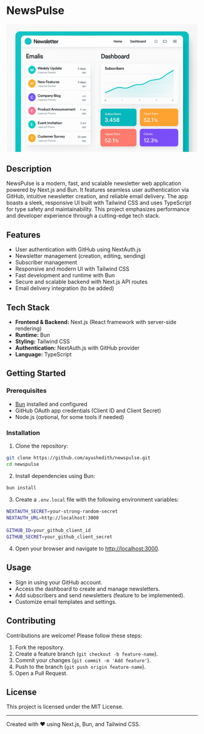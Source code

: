 # NewsPulse

![Modern Newsletter Webapp Interface](./public//newsdash.png "Modern Newsletter Webapp Interface")

## Description

NewsPulse is a modern, fast, and scalable newsletter web application powered by Next.js and Bun. It features seamless user authentication via GitHub, intuitive newsletter creation, and reliable email delivery. The app boasts a sleek, responsive UI built with Tailwind CSS and uses TypeScript for type safety and maintainability. This project emphasizes performance and developer experience through a cutting-edge tech stack.

## Features

- User authentication with GitHub using NextAuth.js
- Newsletter management (creation, editing, sending)
- Subscriber management
- Responsive and modern UI with Tailwind CSS
- Fast development and runtime with Bun
- Secure and scalable backend with Next.js API routes
- Email delivery integration (to be added)

## Tech Stack

- **Frontend & Backend:** Next.js (React framework with server-side rendering)
- **Runtime:** Bun
- **Styling:** Tailwind CSS
- **Authentication:** NextAuth.js with GitHub provider
- **Language:** TypeScript

## Getting Started

### Prerequisites

- [Bun](https://bun.sh/) installed and configured
- GitHub OAuth app credentials (Client ID and Client Secret)
- Node.js (optional, for some tools if needed)

### Installation

1. Clone the repository:

```bash
git clone https://github.com/ayushedith/newspulse.git
cd newspulse
```

2. Install dependencies using Bun:
```bash
bun install
```


3. Create a `.env.local` file with the following environment variables:
```bash
NEXTAUTH_SECRET=your-strong-random-secret
NEXTAUTH_URL=http://localhost:3000

GITHUB_ID=your_github_client_id
GITHUB_SECRET=your_github_client_secret
```

4. Open your browser and navigate to [http://localhost:3000](http://localhost:3000).


## Usage

- Sign in using your GitHub account.
- Access the dashboard to create and manage newsletters.
- Add subscribers and send newsletters (feature to be implemented).
- Customize email templates and settings.

## Contributing

Contributions are welcome! Please follow these steps:

1. Fork the repository.
2. Create a feature branch (`git checkout -b feature-name`).
3. Commit your changes (`git commit -m 'Add feature'`).
4. Push to the branch (`git push origin feature-name`).
5. Open a Pull Request.

## License

This project is licensed under the MIT License.

---

Created with ❤️ using Next.js, Bun, and Tailwind CSS.

